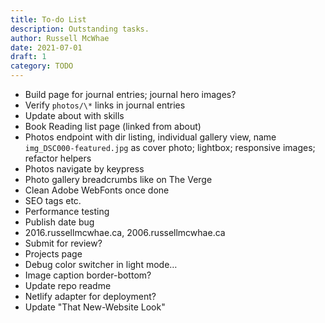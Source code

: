 ```yaml
---
title: To-do List
description: Outstanding tasks.
author: Russell McWhae
date: 2021-07-01
draft: 1
category: TODO
---
```


-   Build <category> page for journal entries; journal hero images?
-   Verify `photos/\*` links in journal entries
-   Update about with skills
-   Book Reading list page (linked from about)
-   Photos endpoint with dir listing, individual gallery view, name `img_DSC000-featured.jpg` as cover photo; lightbox; responsive images; refactor helpers
-   Photos navigate by keypress
-   Photo gallery breadcrumbs like on The Verge
-   Clean Adobe WebFonts once done
-   SEO tags etc.
-   Performance testing
-   Publish date bug
-   2016.russellmcwhae.ca, 2006.russellmcwhae.ca
-   Submit for review?
-   Projects page
-   Debug color switcher in light mode…
-   Image caption border-bottom?
-   Update repo readme
-   Netlify adapter for deployment?
-   Update "That New-Website Look"
